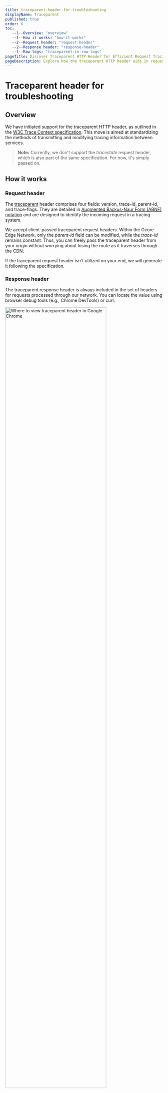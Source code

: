 ```yaml
---
title: traceparent-header-for-troubleshooting
displayName: Traceparent 
published: true
order: 6
toc:
   --1--Overview: "overview"
   --1--How it works: "how-it-works"
   --2--Request header: "request-header"
   --2--Response header: "response-header"
   --1--Raw logs: "traceparent-in-raw-logs"
pageTitle: Discover Traceparent HTTP Header for Efficient Request Tracing | Gcore
pageDescription: Explore how the traceparent HTTP header aids in request identification, troubleshooting and offers improved service communication.
---
```

# Traceparent header for troubleshooting

## Overview

We have initiated support for the traceparent HTTP header, as outlined in the <a href="https://www.w3.org/TR/trace-context/" target="_blank">W3C Trace Context specification</a>. This move is aimed at standardizing the methods of transmitting and modifying tracing information between services.

>**Note:** Currently, we don't support the *tracestate* request header, which is also part of the same specification. For now, it's simply passed on.

## How it works

### Request header

The <a href="https://www.w3.org/TR/trace-context/#traceparent-header" target="_blank">traceparent</a> header comprises four fields: version, trace-id, parent-id, and trace-flags. They are detailed in <a href="https://www.w3.org/TR/trace-context/#bib-rfc5234" target="_blank">Augmented Backus-Naur Form (ABNF) notation</a> and are designed to identify the incoming request in a tracing system.

We accept client-passed traceparent request headers. Within the Gcore Edge Network, only the *parent-id* field can be modified, while the *trace-id* remains constant. Thus, you can freely pass the traceparent header from your origin without worrying about losing the route as it traverses through the CDN.

If the traceparent request header isn't utilized on your end, we will generate it following the specification.

### Response header

The traceparent response header is always included in the set of headers for requests processed through our network. You can locate the value using browser debug tools (e.g., Chrome DevTools) or curl.

<media-gallery>

<img src="https://assets.gcore.pro/docs/cdn/troubleshooting/traceparent-header-for-troubleshooting/traceparent-devtools.png" alt="Where to view traceparent header in Google Chrome" width="80%">

<img src="https://assets.gcore.pro/docs/cdn/troubleshooting/traceparent-header-for-troubleshooting/traceparent-curl.png" alt="How to view traceparent header in console" width="80%">

</media-gallery>

You can use the traceparent response header to track the request or send it to [technical support](mailto:support@gcore.com) for troubleshooting. 

## Traceparent in Raw logs 

We have extended the support for the traceparent header to the <a href="" target="_blank">Raw logs</a> feature (field *$http_traceparent*), for example:

```
00-d5fe1dc9035165ce36952daf29686b6c-14330be33197dd1a-01
```

In this case:

- ```d5fe1dc9035165ce36952daf29686b6c``` represents the 16-byte array (trace-id)
- ```14330be33197dd1a``` denotes the 8-byte array (parent-id)
